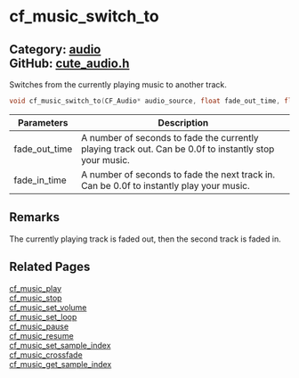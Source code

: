 [](../header.md ':include')

# cf_music_switch_to

Category: [audio](/api_reference?id=audio)  
GitHub: [cute_audio.h](https://github.com/RandyGaul/cute_framework/blob/master/include/cute_audio.h)  
---

Switches from the currently playing music to another track.

```cpp
void cf_music_switch_to(CF_Audio* audio_source, float fade_out_time, float fade_in_time);
```

Parameters | Description
--- | ---
fade_out_time | A number of seconds to fade the currently playing track out. Can be 0.0f to instantly stop your music.
fade_in_time | A number of seconds to fade the next track in. Can be 0.0f to instantly play your music.

## Remarks

The currently playing track is faded out, then the second track is faded in.

## Related Pages

[cf_music_play](/audio/cf_music_play.md)  
[cf_music_stop](/audio/cf_music_stop.md)  
[cf_music_set_volume](/audio/cf_music_set_volume.md)  
[cf_music_set_loop](/audio/cf_music_set_loop.md)  
[cf_music_pause](/audio/cf_music_pause.md)  
[cf_music_resume](/audio/cf_music_resume.md)  
[cf_music_set_sample_index](/audio/cf_music_set_sample_index.md)  
[cf_music_crossfade](/audio/cf_music_crossfade.md)  
[cf_music_get_sample_index](/audio/cf_music_get_sample_index.md)  

